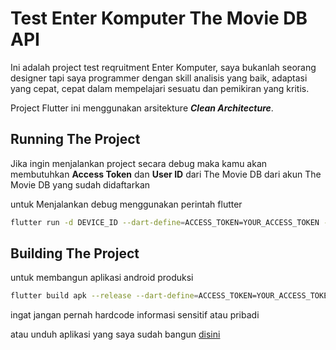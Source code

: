 # Test Enter Komputer The Movie DB API

Ini adalah project test reqruitment Enter Komputer, saya bukanlah seorang designer tapi saya programmer dengan skill analisis yang baik, adaptasi yang cepat, cepat dalam mempelajari sesuatu dan pemikiran yang kritis.

Project Flutter ini menggunakan arsitekture ***Clean Architecture***.

## Running The Project
Jika ingin menjalankan project secara debug maka kamu akan membutuhkan **Access Token** dan **User ID** dari The Movie DB dari akun The Movie DB yang sudah didaftarkan

untuk Menjalankan debug menggunakan perintah flutter

```bash
flutter run -d DEVICE_ID --dart-define=ACCESS_TOKEN=YOUR_ACCESS_TOKEN --dart-define=ACCOUNT_ID=YOUR_ACCOUNT_ID
```

## Building The Project
untuk membangun aplikasi android produksi

```bash
flutter build apk --release --dart-define=ACCESS_TOKEN=YOUR_ACCESS_TOKEN --dart-define=ACCOUNT_ID=YOUR_ACCOUNT_ID
```

ingat jangan pernah hardcode informasi sensitif atau pribadi

atau unduh aplikasi yang saya sudah bangun [disini](https://github.com/NewSalman/test-seleksi-enter-komputer/releases)
